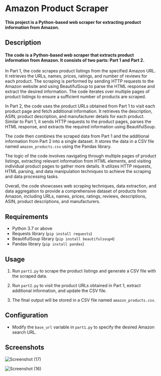 # Amazon Product Scraper

#### This project is a Python-based web scraper for extracting product information from Amazon.

## Description

#### The code is a Python-based web scraper that extracts product information from Amazon. It consists of two parts: Part 1 and Part 2.

In Part 1, the code scrapes product listings from the specified Amazon URL. It retrieves the URLs, names, prices, ratings, and number of reviews for each product. The scraping is performed by sending HTTP requests to the Amazon website and using BeautifulSoup to parse the HTML response and extract the desired information. The code iterates over multiple pages of product listings to ensure a sufficient number of products are scraped.

In Part 2, the code uses the product URLs obtained from Part 1 to visit each product page and fetch additional information. It retrieves the description, ASIN, product description, and manufacturer details for each product. Similar to Part 1, it sends HTTP requests to the product pages, parses the HTML response, and extracts the required information using BeautifulSoup.

The code then combines the scraped data from Part 1 and the additional information from Part 2 into a single dataset. It stores the data in a CSV file named `amazon_products.csv` using the Pandas library.

The logic of the code involves navigating through multiple pages of product listings, extracting relevant information from HTML elements, and visiting individual product pages to gather more details. It utilizes HTTP requests, HTML parsing, and data manipulation techniques to achieve the scraping and data processing tasks.

Overall, the code showcases web scraping techniques, data extraction, and data aggregation to provide a comprehensive dataset of products from Amazon, including URLs, names, prices, ratings, reviews, descriptions, ASIN, product descriptions, and manufacturers.

## Requirements

- Python 3.7 or above
- Requests library (`pip install requests`)
- BeautifulSoup library (`pip install beautifulsoup4`)
- Pandas library (`pip install pandas`)

## Usage

1. Run `part1.py` to scrape the product listings and generate a CSV file with the scraped data.

2. Run `part2.py` to visit the product URLs obtained in Part 1, extract additional information, and update the CSV file.

3. The final output will be stored in a CSV file named `amazon_products.csv`.

## Configuration

- Modify the `base_url` variable in `part1.py` to specify the desired Amazon search URL.

## Screenshots 

![Screenshot (17)](https://github.com/Rjkomal/Product-Scrapper/assets/69381382/335779c0-b0fc-489b-81ea-bc03c264b9d5)

![Screenshot (16)](https://github.com/Rjkomal/Product-Scrapper/assets/69381382/84ddc015-53f5-496d-bd6c-53a8cbef0c72)




